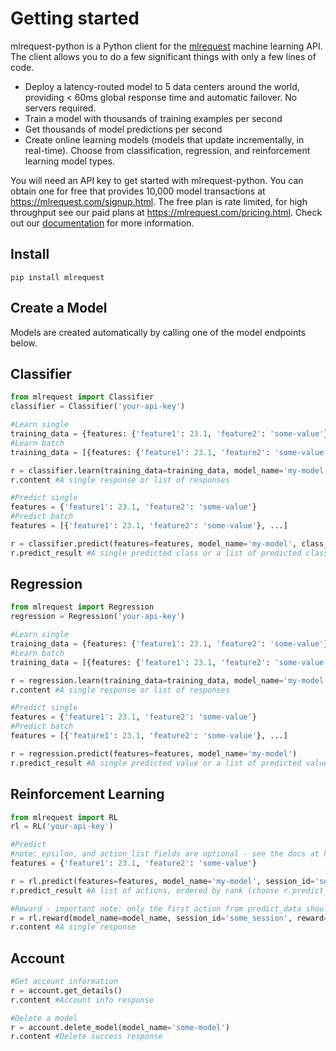 # Getting started
mlrequest-python is a Python client for the [mlrequest](https://mlrequest.com) machine learning API. The client allows you to do a few significant things with only a few lines of code.

* Deploy a latency-routed model to 5 data centers around the world, providing < 60ms global response time and automatic failover. No servers required.
* Train a model with thousands of training examples per second
* Get thousands of model predictions per second
* Create online learning models (models that update incrementally, in real-time). Choose from classification, regression, and reinforcement learning model types.

You will need an API key to get started with mlrequest-python. You can obtain one for free that provides 10,000 model transactions at https://mlrequest.com/signup.html. The free plan is rate limited, for high throughput see our paid plans at https://mlrequest.com/pricing.html. Check out our [documentation](https://docs.mlrequest.com) for more information.

## Install
```
pip install mlrequest
```
## Create a Model
Models are created automatically by calling one of the model endpoints below.

## Classifier
```python
from mlrequest import Classifier
classifier = Classifier('your-api-key')

#Learn single
training_data = {features: {'feature1': 23.1, 'feature2': 'some-value'}, 'label': 1}
#Learn batch
training_data = [{features: {'feature1': 23.1, 'feature2': 'some-value'}, 'label': 1}, ...]

r = classifier.learn(training_data=training_data, model_name='my-model', class_count=2)
r.content #A single response or list of responses

#Predict single
features = {'feature1': 23.1, 'feature2': 'some-value'}
#Predict batch
features = [{'feature1': 23.1, 'feature2': 'some-value'}, ...]

r = classifier.predict(features=features, model_name='my-model', class_count=2)
r.predict_result #A single predicted class or a list of predicted classes
```

## Regression
```python
from mlrequest import Regression
regression = Regression('your-api-key')

#Learn single
training_data = {features: {'feature1': 23.1, 'feature2': 'some-value'}, 'label': 1.25}
#Learn batch
training_data = [{features: {'feature1': 23.1, 'feature2': 'some-value'}, 'label': 1.25}, ...]

r = regression.learn(training_data=training_data, model_name='my-model')
r.content #A single response or list of responses

#Predict single
features = {'feature1': 23.1, 'feature2': 'some-value'}
#Predict batch
features = [{'feature1': 23.1, 'feature2': 'some-value'}, ...]

r = regression.predict(features=features, model_name='my-model')
r.predict_result #A single predicted value or a list of predicted values
```

## Reinforcement Learning
```python
from mlrequest import RL
rl = RL('your-api-key')

#Predict
#note: epsilon, and action_list fields are optional - see the docs at https://docs.mlrequest.com for more information
features = {'feature1': 23.1, 'feature2': 'some-value'}

r = rl.predict(features=features, model_name='my-model', session_id='some-session-id', negative_reward=0, action_count=2)
r.predict_result #A list of actions, ordered by rank (choose r.predict_data[0] for the best action)

#Reward - important note: only the first action from predict_data should be rewarded. Other actions can be used but should not be rewarded.
r = rl.reward(model_name=model_name, session_id='some_session', reward=1)
r.content #A single response
```

## Account
```python
#Get account information
r = account.get_details()
r.content #Account info response

#Delete a model
r = account.delete_model(model_name='some-model')
r.content #Delete success response
```
